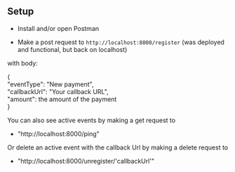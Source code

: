 ## Setup
- Install and/or open Postman
  
- Make a post request to ```http://localhost:8000/register``` (was deployed and functional, but back on localhost)

with body:

{\
    "eventType": "New payment", \
    "callbackUrl": "Your callback URL",\
    "amount": the amount of the payment\
    }

You can also see active events by making a get request to
- "http://localhost:8000/ping"

Or delete an active event with the callback Url by making a delete request to
- "http://localhost:8000/unregister/'callbackUrl'"
